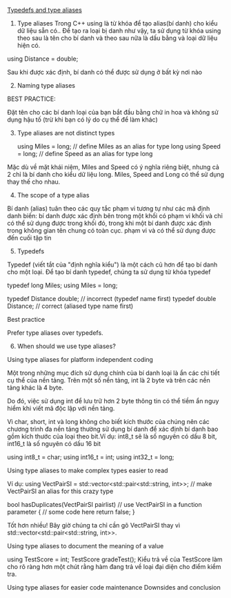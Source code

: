 [Typedefs and type aliases](https://www.learncpp.com/cpp-tutorial/typedefs-and-type-aliases/)

1. Type aliases
Trong C++ using là từ khóa để tạo alias(bí danh) cho kiểu dữ liệu sẵn có.. Để tạo ra loại bị danh như vậy, ta sử dụng từ khóa using theo sau là tên cho bí danh và theo sau nữa là dấu bằng và loại dữ liệu hiện có.

using Distance = double; 

Sau khi được xác định, bí danh có thể được sử dụng ở bất kỳ nơi nào

2. Naming type aliases

BEST PRACTICE:

Đặt tên cho các bí danh loại của bạn bắt đầu bằng chữ in hoa và không sử dụng hậu tố (trừ khi bạn có lý do cụ thể để làm khác)

3. Type aliases are not distinct types

    using Miles = long; // define Miles as an alias for type long
    using Speed = long; // define Speed as an alias for type long

Mặc dù về mặt khái niệm, Miles and Speed có ý nghĩa riêng biệt, nhưng cả 2 chỉ là bí danh cho kiểu dữ liệu long. Miles, Speed and Long có thể sử dụng thay thế cho nhau.

4. The scope of a type alias

Bí danh (alias) tuân theo các quy tắc phạm vi tương tự như các mã định danh biến: bí danh được xác định bên trong một khối có phạm vi khối và chỉ có thể sử dụng được trong khối đó, trong khi một bí danh được xác định trong không gian tên chung có toàn cục. phạm vi và có thể sử dụng được đến cuối tập tin

5. Typedefs

Typedef (viết tắt của "định nghĩa kiểu") là một cách cũ hơn để tạo bí danh cho một loại. Để tạo bí danh typedef, chúng ta sử dụng từ khóa typedef

typedef long Miles;
using Miles = long;

typedef Distance double; // incorrect (typedef name first)
typedef double Distance; // correct (aliased type name first)

Best practice

Prefer type aliases over typedefs.

6. When should we use type aliases?

Using type aliases for platform independent coding

Một trong những mục đích sử dụng chính của bí danh loại là ẩn các chi tiết cụ thể của nền tảng. Trên một số nền tảng, int là 2 byte và trên các nền tảng khác là 4 byte.

Do đó, việc sử dụng int để lưu trữ hơn 2 byte thông tin có thể tiềm ẩn nguy hiểm khi viết mã độc lập với nền tảng.

Vì char, short, int và long không cho biết kích thước của chúng nên các chương trình đa nền tảng thường sử dụng bí danh để xác định bí danh bao gồm kích thước của loại theo bit.Ví dụ: int8_t sẽ là số nguyên có dấu 8 bit, int16_t là số nguyên có dấu 16 bit

using int8_t = char;
using int16_t = int;
using int32_t = long;

Using type aliases to make complex types easier to read

Ví dụ:
using VectPairSI = std::vector<std::pair<std::string, int>>; // make VectPairSI an alias for this crazy type

bool hasDuplicates(VectPairSI pairlist) // use VectPairSI in a function parameter
{
    // some code here
    return false;
}

Tốt hơn nhiều! Bây giờ chúng ta chỉ cần gõ VectPairSI thay vì std::vector<std::pair<std::string, int>>.

Using type aliases to document the meaning of a value

using TestScore = int;
TestScore gradeTest();
Kiểu trả về của TestScore làm cho rõ ràng hơn một chút rằng hàm đang trả về loại đại diện cho điểm kiểm tra.

Using type aliases for easier code maintenance
Downsides and conclusion